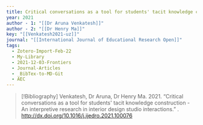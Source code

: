 ```yaml
---
title: Critical conversations as a tool for students' tacit knowledge construction -  An interpretive research in interior design studio interactions
year: 2021
author - 1: "[[Dr Aruna Venkatesh]]"
author - 2: "[[Dr Henry Ma]]"
key: "[[Venkatesh2021-uz]]"
journal: "[[International Journal of Educational Research Open]]"
tags:
  - Zotero-Import-Feb-22
  - My-Library
  - 2021-12-03-Frontiers
  - Journal-Articles
  - _BibTex-to-MD-Git
  - AEC
---
```


> [!Bibliography]
> Venkatesh, Dr Aruna, Dr Henry Ma. 2021. “Critical conversations as a tool for students' tacit knowledge construction -  An interpretive research in interior design studio interactions.” . http://dx.doi.org/10.1016/j.ijedro.2021.100076